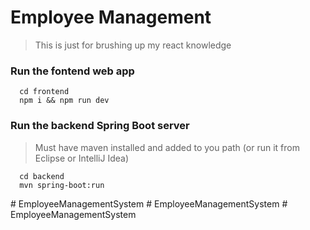 # Employee Management

> This is just for brushing up my react knowledge

### Run the fontend web app

```
  cd frontend
  npm i && npm run dev
```

### Run the backend Spring Boot server

> Must have maven installed and added to you path (or run it from Eclipse or IntelliJ Idea)

```
  cd backend
  mvn spring-boot:run
```
#   E m p l o y e e M a n a g e m e n t S y s t e m  
 #   E m p l o y e e M a n a g e m e n t S y s t e m  
 #   E m p l o y e e M a n a g e m e n t S y s t e m  
 